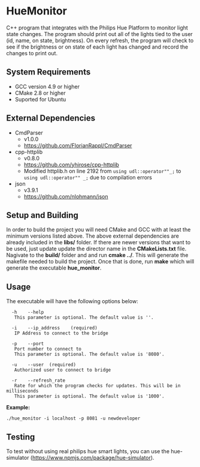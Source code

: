 # HueMonitor
C++ program that integrates with the Philips Hue Platform to monitor light state changes. The program should print out all of the lights tied to the user (id, name, on state, brightness). On every refresh, the program will check to see if the brightness or on state of each light has changed and record the changes to print out. 

## System Requirements
- GCC version 4.9 or higher
- CMake 2.8 or higher
- Suported for Ubuntu

## External Dependencies 
- CmdParser
  - v1.0.0
  - https://github.com/FlorianRappl/CmdParser
- cpp-httplib 
  - v0.8.0
  - https://github.com/yhirose/cpp-httplib
  - Modified httplib.h on line 2192 from  ```using udl::operator""_;```  to ```using udl::operator"" _;``` due to compilation errors
- json 
  - v3.9.1 
  - https://github.com/nlohmann/json

## Setup and Building 
In order to build the project you will need CMake and GCC with at least the minimum versions listed above. The above external dependencies are already included in the **libs/** folder. If there are newer versions that want to be used, just update update the director name in the **CMakeLists.txt** file. Nagivate to the **build/** folder and and run **cmake ../**. This will generate the makefile needed to build the project. Once that is done, run **make** which will generate the executable **hue_monitor**.

## Usage
The executable will have the following options below:

```
  -h    --help
   This parameter is optional. The default value is ''.

  -i    --ip_address    (required)
   IP Address to connect to the bridge

  -p    --port
   Port number to connect to
   This parameter is optional. The default value is '8080'.

  -u    --user  (required)
   Authorized user to connect to bridge

  -r    --refresh_rate
   Rate for which the program checks for updates. This will be in milliseconds
   This parameter is optional. The default value is '1000'.
```

**Example:**
```
./hue_monitor -i localhost -p 8081 -u newdeveloper
```

## Testing
To test without using real philips hue smart lights, you can use the hue-simulator (https://www.npmjs.com/package/hue-simulator).
